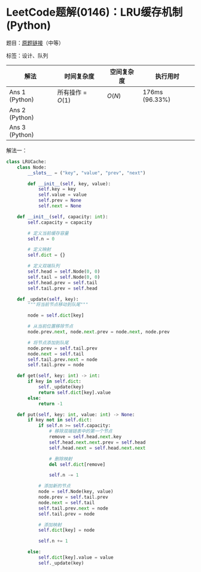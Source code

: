 # LeetCode题解(0146)：LRU缓存机制(Python)

题目：[原题链接](https://leetcode-cn.com/problems/lru-cache/)（中等）

标签：设计、队列

| 解法           | 时间复杂度        | 空间复杂度 | 执行用时       |
| -------------- | ----------------- | ---------- | -------------- |
| Ans 1 (Python) | 所有操作 = $O(1)$ | $O(N)$     | 176ms (96.33%) |
| Ans 2 (Python) |                   |            |                |
| Ans 3 (Python) |                   |            |                |

解法一：

```python
class LRUCache:
    class Node:
        __slots__ = ("key", "value", "prev", "next")

        def __init__(self, key, value):
            self.key = key
            self.value = value
            self.prev = None
            self.next = None

    def __init__(self, capacity: int):
        self.capacity = capacity

        # 定义当前缓存容量
        self.n = 0

        # 定义映射
        self.dict = {}

        # 定义双端队列
        self.head = self.Node(0, 0)
        self.tail = self.Node(0, 0)
        self.head.prev = self.tail
        self.tail.prev = self.head

    def _update(self, key):
        """将当前节点移动到队尾"""

        node = self.dict[key]

        # 从当前位置移除节点
        node.prev.next, node.next.prev = node.next, node.prev

        # 将节点添加到队尾
        node.prev = self.tail.prev
        node.next = self.tail
        self.tail.prev.next = node
        self.tail.prev = node

    def get(self, key: int) -> int:
        if key in self.dict:
            self._update(key)
            return self.dict[key].value
        else:
            return -1

    def put(self, key: int, value: int) -> None:
        if key not in self.dict:
            if self.n >= self.capacity:
                # 移除双端链表中的第一个节点
                remove = self.head.next.key
                self.head.next.next.prev = self.head
                self.head.next = self.head.next.next

                # 删除映射
                del self.dict[remove]

                self.n -= 1

            # 添加新的节点
            node = self.Node(key, value)
            node.prev = self.tail.prev
            node.next = self.tail
            self.tail.prev.next = node
            self.tail.prev = node

            # 添加映射
            self.dict[key] = node

            self.n += 1

        else:
            self.dict[key].value = value
            self._update(key)
```